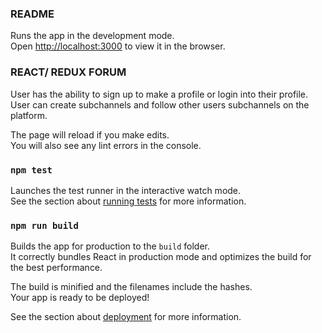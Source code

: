 ### README ###

Runs the app in the development mode.<br />
Open [http://localhost:3000](http://localhost:3000) to view it in the browser.

### REACT/ REDUX FORUM ###

User has the ability to sign up to make a profile or login into their profile. 
User can create subchannels and follow other users subchannels on the platform. 

The page will reload if you make edits.<br />
You will also see any lint errors in the console.

### `npm test`

Launches the test runner in the interactive watch mode.<br />
See the section about [running tests](https://facebook.github.io/create-react-app/docs/running-tests) for more information.

### `npm run build`

Builds the app for production to the `build` folder.<br />
It correctly bundles React in production mode and optimizes the build for the best performance.

The build is minified and the filenames include the hashes.<br />
Your app is ready to be deployed!

See the section about [deployment](https://facebook.github.io/create-react-app/docs/deployment) for more information.
